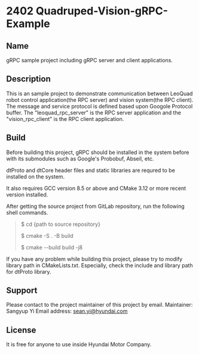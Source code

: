 # 2402 Quadruped-Vision-gRPC-Example

## Name
gRPC sample project including gRPC server and client applications.

## Description
This is an sample project to demonstrate communication between LeoQuad robot control application(the RPC server) and vision system(the RPC client). The message and service protocol is defined based upon Googole Protocol buffer. The "leoquad_rpc_server" is the RPC server application and the "vision_rpc_client" is the RPC client application.

## Build
Before building this project, gRPC should be installed in the system before with its submodules such as Google's Probobuf, Abseil, etc.

dtProto and dtCore header files and static libraries are requred to be installed on the system.

It also requires GCC version 8.5 or above and CMake 3.12 or more recent version installed.

After getting the source project from GitLab repository, run the following shell commands.

> $ cd {path to source repository}
>  
> $ cmake -S . -B build
>
> $ cmake --build build -j8
>

If you have any problem while building this project, please try to modify library path in CMakeLists.txt. Especially, check the include and library path for dtProto library.

## Support
Please contact to the project maintainer of this project by email.
Maintainer: Sangyup Yi
Email address: sean.yi@hyundai.com

## License
It is free for anyone to use inside Hyundai Motor Company.